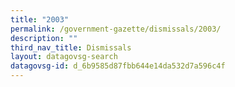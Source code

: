 ```yaml
---
title: "2003"
permalink: /government-gazette/dismissals/2003/
description: ""
third_nav_title: Dismissals
layout: datagovsg-search
datagovsg-id: d_6b9585d87fbb644e14da532d7a596c4f
---
```

